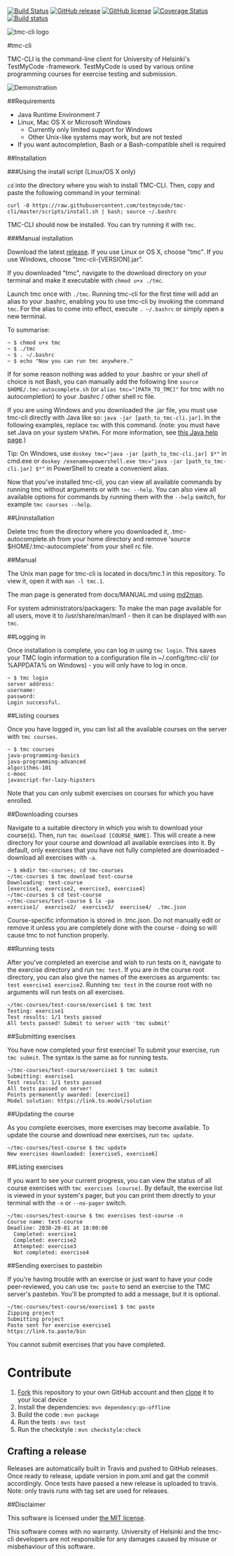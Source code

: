 
[![Build Status](https://travis-ci.org/testmycode/tmc-cli.svg?branch=master)](https://travis-ci.org/testmycode/tmc-cli)
[![GitHub release](https://img.shields.io/badge/release-latest-brightgreen.svg?style=flat)](https://github.com/testmycode/tmc-cli/releases/latest)
[![GitHub license](https://img.shields.io/badge/license-MIT-blue.svg)](https://raw.githubusercontent.com/testmycode/tmc-cli/master/LICENSE)
[![Coverage Status](https://coveralls.io/repos/github/tmc-cli/tmc-cli/badge.svg?branch=master)](https://coveralls.io/github/testmycode/tmc-cli?branch=master)
[![Build status](https://ci.appveyor.com/api/projects/status/np29sxc72y2f7d57?svg=true)](https://ci.appveyor.com/project/testmycode/tmc-cli)

![tmc-cli logo](https://rawgit.com/testmycode/tmc-cli/master/docs/logo_plain.svg)

#tmc-cli

TMC-CLI is the command-line client for University of Helsinki's TestMyCode -framework. TestMyCode is used by various online programming courses for exercise testing and submission.

![Demonstration](docs/demo.gif)

##Requirements

* Java Runtime Environment 7
* Linux, Mac OS X or Microsoft Windows
  * Currently only limited support for Windows
  * Other Unix-like systems may work, but are not tested
* If you want autocompletion, Bash or a Bash-compatible shell is required

##Installation

###Using the install script (Linux/OS X only)

`cd` into the directory where you wish to install TMC-CLI. Then, copy and paste the following command in your terminal:

```
curl -0 https://raw.githubusercontent.com/testmycode/tmc-cli/master/scripts/install.sh | bash; source ~/.bashrc
```

TMC-CLI should now be installed. You can try running it with `tmc`.

###Manual installation

Download the latest [release](https://github.com/testmycode/tmc-cli/releases/latest). If you use Linux or OS X, choose "tmc". If you use Windows, choose "tmc-cli-[VERSION].jar".

If you downloaded "tmc", navigate to the download directory on your terminal and make it executable with `chmod u+x ./tmc`.

Launch tmc once with `./tmc`. Running tmc-cli for the first time will add an alias to your .bashrc, enabling you to use tmc-cli by invoking the command `tmc`. For the alias to come into effect, execute `. ~/.bashrc` or simply open a new terminal.

To summarise:

```
~ $ chmod u+x tmc
~ $ ./tmc
~ $ . ~/.bashrc
~ $ echo "Now you can run tmc anywhere."
```

If for some reason nothing was added to your .bashrc or your shell of choice is not Bash, you can manually add the following line `source $HOME/.tmc-autocomplete.sh` (or `alias tmc="[PATH_TO_TMC]"` for tmc with no autocompletion) to your .bashrc / other shell rc file.

If you are using Windows and you downloaded the .jar file, you must use tmc-cli directly with Java like so: `java -jar [path_to_tmc-cli.jar]`. In the following examples, replace `tmc` with this command. (note: you must have set Java on your system `%PATH%`. For more information, see [this Java help page](https://www.java.com/en/download/help/path.xml).)

Tip: On Windows, use `doskey tmc="java -jar [path_to_tmc-cli.jar] $*"` in cmd.exe or `doskey /exename=powershell.exe tmc="java -jar [path_to_tmc-cli.jar] $*"` in PowerShell to create a convenient alias.

Now that you've installed tmc-cli, you can view all available commands by running tmc without arguments or with `tmc --help`. You can also view all available options for commands by running them with the `--help` switch, for example `tmc courses --help`.

##Uninstallation

Delete tmc from the directory where you downloaded it, .tmc-autocomplete.sh from your home directory and remove 'source $HOME/.tmc-autocomplete' from your shell rc file.

##Manual

The Unix man page for tmc-cli is located in docs/tmc.1 in this repository. To view it, open it with `man -l tmc.1`.

The man page is generated from docs/MANUAL.md using [md2man](https://github.com/sunaku/md2man).

For system administrators/packagers: To make the man page available for all users, move it to /usr/share/man/man1 - then it can be displayed with `man tmc`.

##Logging in

Once installation is complete, you can log in using `tmc login`. This saves your TMC login information to a configuration file in ~/.config/tmc-cli/ (or %APPDATA% on Windows) - you will only have to log in once.

```
~ $ tmc login
server address:
username:
password:
Login successful.
```

##Listing courses

Once you have logged in, you can list all the available courses on the server with `tmc courses`.
```
~ $ tmc courses
java-programming-basics
java-programming-advanced
algorithms-101
c-mooc
javascript-for-lazy-hipsters
```

Note that you can only submit exercises on courses for which you have enrolled.

##Downloading courses

Navigate to a suitable directory in which you wish to download your course(s). Then, run `tmc download [COURSE_NAME]`. This will create a new directory for your course and download all available exercises into it. By default, only exercises that you have not fully completed are downloaded - download all exercises with `-a`.

```
~ $ mkdir tmc-courses; cd tmc-courses
~/tmc-courses $ tmc download test-course
Downloading: test-course
[exercise1, exercise2, exercise3, exercise4]
~/tmc-courses $ cd test-course
~/tmc-courses/test-course $ ls -pa
exercise1/  exercise2/  exercise3/  exercise4/  .tmc.json
```

Course-specific information is stored in .tmc.json. Do not manually edit or remove it unless you are completely done with the course - doing so will cause tmc to not function properly.

##Running tests

After you've completed an exercise and wish to run tests on it, navigate to the exercise directory and run `tmc test`. If you are in the course root directory, you can also give the names of the exercises as arguments: `tmc test exercise1 exercise2`. Running `tmc test` in the course root with no arguments will run tests on all exercises.

```
~/tmc-courses/test-course/exercise1 $ tmc test
Testing: exercise1
Test results: 1/1 tests passed
All tests passed! Submit to server with 'tmc submit'
```

##Submitting exercises

You have now completed your first exercise! To submit your exercise, run `tmc submit`. The syntax is the same as for running tests.

```
~/tmc-courses/test-course/exercise1 $ tmc submit
Submitting: exercise1
Test results: 1/1 tests passed
All tests passed on server!
Points permanently awarded: [exercise1]
Model solution: https://link.to.model/solution
```

##Updating the course

As you complete exercises, more exercises may become available. To update the course and download new exercises, run `tmc update`.

```
~/tmc-courses/test-course $ tmc update
New exercises downloaded: [exercise5, exercise6]
```

##Listing exercises

If you want to see your current progress, you can view the status of all course exercises with `tmc exercises [course]`. By default, the exercise list is viewed in your system's pager, but you can print them directly to your terminal with the `-n` or `--no-pager` switch.

```
~/tmc-courses/test-course $ tmc exercises test-course -n
Course name: test-course
Deadline: 2038-20-01 at 18:00:00
  Completed: exercise1
  Completed: exercise2
  Attempted: exercise3
  Not completed: exercise4
```

##Sending exercises to pastebin

If you're having trouble with an exercise or just want to have your code peer-reviewed, you can use `tmc paste` to send an exercise to the TMC server's pastebin. You'll be prompted to add a message, but it is optional.

```
~/tmc-courses/test-course/exercise1 $ tmc paste
Zipping project
Submitting project
Paste sent for exercise exercise1
https://link.to.paste/bin
```

You cannot submit exercises that you have completed.

# Contribute

1. [Fork](https://help.github.com/articles/fork-a-repo/) this repository to your own GitHub account and then [clone](https://help.github.com/articles/cloning-a-repository/) it to your local device
2. Install the dependencies: `mvn dependency:go-offline`
3. Build the code : `mvn package`
4. Run the tests : `mvn test`
5. Run the checkstyle : `mvn checkstyle:check`

## Crafting a release
Releases are automatically built in Travis and pushed to GitHub releases. Once ready to release, update version in pom.xml and gat the commit accordingly. Once tests have passed a new release is uploaded to travis. Note: only travis runs with tag set are used for releases.

##Disclaimer

This software is licensed under [the MIT license](https://raw.githubusercontent.com/testmycode/tmc-cli/instructions/LICENSE).

This software comes with no warranty. University of Helsinki and the tmc-cli developers are not responsible for any damages caused by misuse or misbehaviour of this software.
